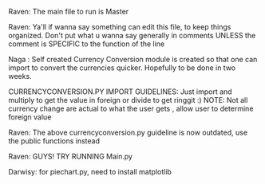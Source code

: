 Raven: The main file to run is Master

Raven: Ya'll if wanna say something can edit this file, to keep things organized. Don't put what u wanna say generally in comments UNLESS the comment is SPECIFIC to the function of the line

Naga : Self created Currency Conversion module is created so that one can import to convert the currencies quicker. Hopefully to be done in two weeks.

CURRENCYCONVERSION.PY IMPORT GUIDELINES:
Just import and multiply to get the value in foreign or divide to get ringgit :)
NOTE: Not all currency change are actual to what the user gets , allow user to determine foreign value  

Raven: The above currencyconversion.py guideline is now outdated, use the public functions instead

Raven: GUYS! TRY RUNNING Main.py

Darwisy: for piechart.py, need to install matplotlib